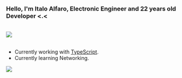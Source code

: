 <h3 align="left">Hello, I'm Italo Alfaro, Electronic Engineer and 22 years old Developer <.<</h3>
<br/>
<div align= "left">
    <img src="https://my-code-stats.herokuapp.com/langs/6"/>
</div>
<br/>

- Currently working with [TypeScript](https://www.typescriptlang.org).
- Currently learning Networking.

![](https://hit.yhype.me/github/profile?user_id=59491697)
